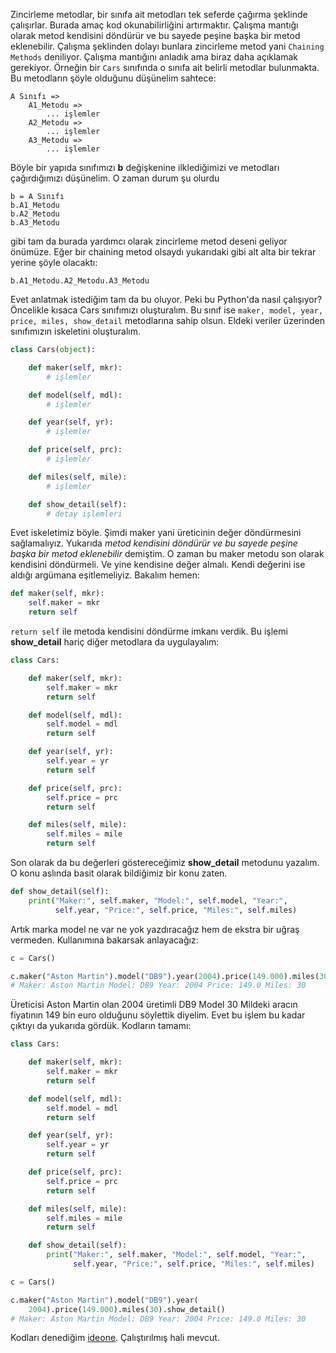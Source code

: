 <!--
.. title: Python'da Zincirleme Metodlar
.. slug: pythonda-zincirleme-metodlar
.. date: 2016-03-31
.. tags: python, programlama
.. category: Python, Programlama
.. description: Python'da Zincirleme Metodlar
.. type: text
-->

Zincirleme metodlar, bir sınıfa ait metodları tek seferde çağırma şeklinde çalışırlar. Burada amaç kod okunabilirliğini artırmaktır. Çalışma mantığı olarak metod kendisini döndürür ve bu sayede peşine başka bir metod eklenebilir. Çalışma şeklinden dolayı bunlara zincirleme metod yani `Chaining Methods` deniliyor. Çalışma mantığını anladık ama biraz daha açıklamak gerekiyor. Örneğin bir `Cars` sınıfında o sınıfa ait belirli metodlar bulunmakta. Bu metodların şöyle olduğunu düşünelim sahtece:

    A Sınıfı =>
        A1_Metodu =>
            ... işlemler
        A2_Metodu =>
            ... işlemler
        A3_Metodu =>
            ... işlemler

Böyle bir yapıda sınıfımızı **b** değişkenine ilklediğimizi ve metodları çağırdığımızı düşünelim. O zaman durum şu olurdu

    b = A Sınıfı
    b.A1_Metodu
    b.A2_Metodu
    b.A3_Metodu

gibi tam da burada yardımcı olarak zincirleme metod deseni geliyor önümüze. Eğer bir chaining metod olsaydı yukarıdaki gibi alt alta bir tekrar yerine şöyle olacaktı:
<!-- TEASER_END -->

    b.A1_Metodu.A2_Metodu.A3_Metodu

Evet anlatmak istediğim tam da bu oluyor. Peki bu Python'da nasıl çalışıyor? Öncelikle kısaca Cars sınıfımızı oluşturalım. Bu sınıf ise `maker, model, year, price, miles, show_detail` metodlarına sahip olsun. Eldeki veriler üzerinden sınıfımızın iskeletini oluşturalım.

```python
class Cars(object):

    def maker(self, mkr):
        # işlemler

    def model(self, mdl):
        # işlemler

    def year(self, yr):
        # işlemler

    def price(self, prc):
        # işlemler

    def miles(self, mile):
        # işlemler

    def show_detail(self):
        # detay işlemleri
```

Evet iskeletimiz böyle. Şimdi maker yani üreticinin değer döndürmesini sağlamalıyız. Yukarıda *metod kendisini döndürür ve bu sayede peşine başka bir metod eklenebilir* demiştim. O zaman bu maker metodu son olarak kendisini döndürmeli. Ve yine kendisine değer almalı. Kendi değerini ise aldığı argümana eşitlemeliyiz. Bakalım hemen:

```python
def maker(self, mkr):
    self.maker = mkr
    return self
```

`return self` ile metoda kendisini döndürme imkanı verdik. Bu işlemi **show_detail** hariç diğer metodlara da uygulayalım:

```python
class Cars:

    def maker(self, mkr):
        self.maker = mkr
        return self

    def model(self, mdl):
        self.model = mdl
        return self

    def year(self, yr):
        self.year = yr
        return self

    def price(self, prc):
        self.price = prc
        return self

    def miles(self, mile):
        self.miles = mile
        return self
```

Son olarak da bu değerleri göstereceğimiz **show_detail** metodunu yazalım. O konu aslında basit olarak bildiğimiz bir konu zaten.

```python
def show_detail(self):
    print("Maker:", self.maker, "Model:", self.model, "Year:",
          self.year, "Price:", self.price, "Miles:", self.miles)
```

Artık marka model ne var ne yok yazdıracağız hem de ekstra bir uğraş vermeden. Kullanımına bakarsak anlayacağız:

```python
c = Cars()

c.maker("Aston Martin").model("DB9").year(2004).price(149.000).miles(30).show_detail()
# Maker: Aston Martin Model: DB9 Year: 2004 Price: 149.0 Miles: 30
```

Üreticisi Aston Martin olan 2004 üretimli DB9 Model 30 Mildeki aracın fiyatının 149 bin euro olduğunu söylettik diyelim. Evet bu işlem bu kadar çıktıyı da yukarıda gördük. Kodların tamamı:

```python
class Cars:

    def maker(self, mkr):
        self.maker = mkr
        return self

    def model(self, mdl):
        self.model = mdl
        return self

    def year(self, yr):
        self.year = yr
        return self

    def price(self, prc):
        self.price = prc
        return self

    def miles(self, mile):
        self.miles = mile
        return self

    def show_detail(self):
        print("Maker:", self.maker, "Model:", self.model, "Year:",
              self.year, "Price:", self.price, "Miles:", self.miles)

c = Cars()

c.maker("Aston Martin").model("DB9").year(
    2004).price(149.000).miles(30).show_detail()
# Maker: Aston Martin Model: DB9 Year: 2004 Price: 149.0 Miles: 30
```

Kodları denediğim [ideone](https://ideone.com/1blLKY). Çalıştırılmış hali mevcut.
